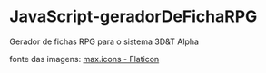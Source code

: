 # JavaScript-geradorDeFichaRPG

 Gerador de fichas RPG para o sistema 3D&T Alpha



fonte das imagens: [max.icons - Flaticon](https://www.flaticon.com/search?author_id=310&style_id=1043&type=standard&word=rpg)
